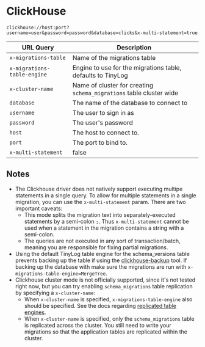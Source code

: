 # ClickHouse

`clickhouse://host:port?username=user&password=password&database=clicks&x-multi-statement=true`

| URL Query  | Description |
|------------|-------------|
| `x-migrations-table`| Name of the migrations table |
| `x-migrations-table-engine`| Engine to use for the migrations table, defaults to TinyLog |
| `x-cluster-name` | Name of cluster for creating `schema_migrations` table cluster wide |
| `database` | The name of the database to connect to |
| `username` | The user to sign in as |
| `password` | The user's password |
| `host` | The host to connect to. |
| `port` | The port to bind to. |
| `x-multi-statement` | false | Enable multiple statements to be ran in a single migration (See note below) |

## Notes

* The Clickhouse driver does not natively support executing multipe statements in a single query. To allow for multiple statements in a single migration, you can use the `x-multi-statement` param. There are two important caveats:
  * This mode splits the migration text into separately-executed statements by a semi-colon `;`. Thus `x-multi-statement` cannot be used when a statement in the migration contains a string with a semi-colon.
  * The queries are not executed in any sort of transaction/batch, meaning you are responsible for fixing partial migrations.
* Using the default TinyLog table engine for the schema_versions table prevents backing up the table if using the [clickhouse-backup](https://github.com/AlexAkulov/clickhouse-backup) tool. If backing up the database with make sure the migrations are run with `x-migrations-table-engine=MergeTree`.
* Clickhouse cluster mode is not officially supported, since it's not tested right now, but you can try enabling `schema_migrations` table replication by specifying a `x-cluster-name`:
  * When `x-cluster-name` is specified, `x-migrations-table-engine` also should be specified. See the docs regarding [replicated table engines](https://clickhouse.tech/docs/en/engines/table-engines/mergetree-family/replication/#table_engines-replication).
  * When `x-cluster-name` is specified, only the `schema_migrations` table is replicated across the cluster. You still need to write your migrations so that the application tables are replicated within the cluster.
